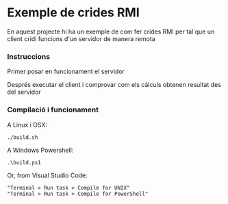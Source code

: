 # Exemple de crides RMI #

En aquest projecte hi ha un exemple de com fer crides RMI per tal que un client cridi funcions d'un servidor de manera remota

### Instruccions ###

Primer posar en funcionament el servidor

Després executar el client i comprovar com els càlculs obtenen resultat des del servidor

### Compilació i funcionament ###

A Linux i OSX:

```
./build.sh
```

A Windows Powershell:

```
.\build.ps1
```

Or, from Visual Studio Code:

```
"Terminal > Run task > Compile for UNIX"
"Terminal > Run task > Compile for PowerShell"
```
